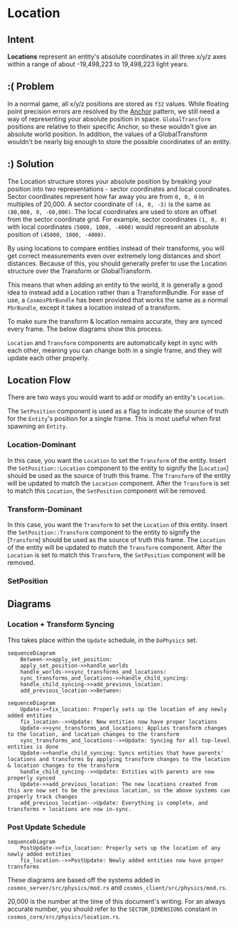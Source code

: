 # Location

## Intent

**Locations** represent an entity's absolute coordinates in all three x/y/z axes within a range of about -19,498,223 to 19,498,223 light years.

## :( Problem

In a normal game, all x/y/z positions are stored as `f32` values. While floating point precision errors are resolved by
the [Anchor](./anchor.md) pattern, we still need a way of representing your absolute position in space.
`GlobalTransform` positions are relative to their specific Anchor, so these wouldn't give an absolute world position.
In addition, the values of a GlobalTransform wouldn't be nearly big enough to store the possible coordinates of an entity.

## :) Solution

The Location structure stores your absolute position by breaking your position into two representations - sector coordinates
and local coordinates. Sector coordinates represent how far away you are from `0, 0, 0` in multiples of 20,000. A sector coordinate
of `(4, 0, -3)` is the same as `(80,000, 0, -60,000)`. The local coordinates are used to store an offset from the sector coordinate grid.
For example, sector coordinates `(1, 0, 0)` with local coordinates `(5000, 1000, -4000)` would represent an absolute position of `(45000, 1000, -4000)`.

By using locations to compare entities instead of their transforms, you will get correct measurements even over extremely long distances
and short distances. Because of this, you should generally prefer to use the Location structure over the Transform or GlobalTransform.

This means that when adding an entity to the world, it is generally a good idea to instead add a Location rather than a TransformBundle.
For ease of use, a `CosmosPbrBundle` has been provided that works the same as a normal `PbrBundle`, except it takes a location instead of a transform.

To make sure the transform &amp; location remains accurate, they are synced every frame. The below diagrams show this process.

`Location` and `Transform` components are automatically kept in sync with each other, meaning you can change both in a single frame, and they will
update each other properly.

## Location Flow

There are two ways you would want to add or modify an entity's `Location`.

The `SetPosition` component is used as a flag to indicate the source of truth for the `Entity`'s position for a single frame. This is most useful when first
spawning an `Entity`.

### Location-Dominant

In this case, you want the `Location` to set the `Transform` of the entity. Insert the `SetPosition::Location`
component to the entity to signify the [`Location`] should be used as the source of truth this frame. The `Transform` of the entity
will be updated to match the `Location` component. After the `Transform` is set to match this `Location`, the `SetPosition` component will be removed.

### Transform-Dominant

In this case, you want the `Transform` to set the `Location` of this entity. Insert the `SetPosition::Transform`
component to the entity to signify the [`Transform`] should be used as the source of truth this frame. The `Location` of the entity
will be updated to match the `Transform` component. After the `Location` is set to match this `Transform`, the `SetPosition` component will be removed.

### SetPosition

## Diagrams

### Location + Transform Syncing

This takes place within the `Update` schedule, in the `DoPhysics` set.

```mermaid
sequenceDiagram
    Between->>apply_set_position:
    apply_set_position->>handle_worlds
    handle_worlds->>sync_transforms_and_locations:
    sync_transforms_and_locations->>handle_child_syncing:
    handle_child_syncing->>add_previous_location:
    add_previous_location->>Between:

sequenceDiagram
    Update->>fix_location: Properly sets up the location of any newly added entities
    fix_location-->>Update: New entities now have proper locations
    Update->>sync_transforms_and_locations: Applies transform changes to the location, and location changes to the transform
    sync_transforms_and_locations-->>Update: Syncing for all top-level entities is done
    Update->>handle_child_syncing: Syncs entities that have parents' locations and transforms by applying transform changes to the location & location changes to the transform
    handle_child_syncing-->>Update: Entities with parents are now properly synced
    Update->>add_previous_location: The new locations created from this are now set to be the previous location, so the above systems can properly track changes
    add_previous_location-->Update: Everything is complete, and transforms + locations are now in-sync.
```

### Post Update Schedule

```mermaid
sequenceDiagram
    PostUpdate->>fix_location: Properly sets up the location of any newly added entities
    fix_location-->>PostUpdate: Newly added entities now have proper transforms
```

These diagrams are based off the systems added in `cosmos_server/src/physics/mod.rs` and `cosmos_client/src/physics/mod.rs`.

20,000 is the number at the time of this document's writing. For an always accurate number, you should refer to the `SECTOR_DIMENSIONS` constant in `cosmos_core/src/physics/location.rs`.
